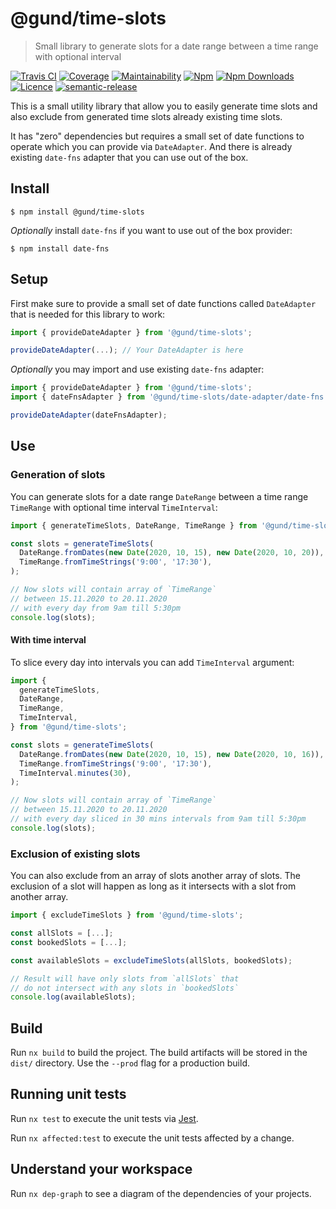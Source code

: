 # @gund/time-slots

> Small library to generate slots for a date range between a time range with optional interval

[![Travis CI](https://img.shields.io/travis/gund/time-slots/master.svg)](https://travis-ci.org/gund/time-slots)
[![Coverage](https://img.shields.io/codecov/c/github/gund/time-slots.svg)](https://codecov.io/gh/gund/time-slots)
[![Maintainability](https://api.codeclimate.com/v1/badges/f5e91bdec3e93851ef95/maintainability)](https://codeclimate.com/github/gund/time-slots/maintainability)
[![Npm](https://img.shields.io/npm/v/@gund/time-slots)](https://npmjs.com/package/@gund/time-slots)
[![Npm Downloads](https://img.shields.io/npm/dt/@gund/time-slots.svg)](https://npmjs.com/package/@gund/time-slots)
[![Licence](https://img.shields.io/npm/l/@gund/time-slots.svg)](https://github.com/gund/time-slots/blob/master/LICENSE)
[![semantic-release](https://img.shields.io/badge/%20%20%F0%9F%93%A6%F0%9F%9A%80-semantic--release-e10079.svg)](https://github.com/semantic-release/semantic-release)

This is a small utility library that allow you to easily generate time slots and
also exclude from generated time slots already existing time slots.

It has "zero" dependencies but requires a small set of date functions to operate
which you can provide via `DateAdapter`.
And there is already existing `date-fns` adapter that you can use out of the box.

## Install

```
$ npm install @gund/time-slots
```

_Optionally_ install `date-fns` if you want to use out of the box provider:

```
$ npm install date-fns
```

## Setup

First make sure to provide a small set of date functions called `DateAdapter`
that is needed for this library to work:

```js
import { provideDateAdapter } from '@gund/time-slots';

provideDateAdapter(...); // Your DateAdapter is here
```

_Optionally_ you may import and use existing `date-fns` adapter:

```js
import { provideDateAdapter } from '@gund/time-slots';
import { dateFnsAdapter } from '@gund/time-slots/date-adapter/date-fns';

provideDateAdapter(dateFnsAdapter);
```

## Use

### Generation of slots

You can generate slots for a date range `DateRange` between a time range `TimeRange`
with optional time interval `TimeInterval`:

```js
import { generateTimeSlots, DateRange, TimeRange } from '@gund/time-slots';

const slots = generateTimeSlots(
  DateRange.fromDates(new Date(2020, 10, 15), new Date(2020, 10, 20)),
  TimeRange.fromTimeStrings('9:00', '17:30'),
);

// Now slots will contain array of `TimeRange`
// between 15.11.2020 to 20.11.2020
// with every day from 9am till 5:30pm
console.log(slots);
```

#### With time interval

To slice every day into intervals you can add `TimeInterval` argument:

```js
import {
  generateTimeSlots,
  DateRange,
  TimeRange,
  TimeInterval,
} from '@gund/time-slots';

const slots = generateTimeSlots(
  DateRange.fromDates(new Date(2020, 10, 15), new Date(2020, 10, 16)),
  TimeRange.fromTimeStrings('9:00', '17:30'),
  TimeInterval.minutes(30),
);

// Now slots will contain array of `TimeRange`
// between 15.11.2020 to 20.11.2020
// with every day sliced in 30 mins intervals from 9am till 5:30pm
console.log(slots);
```

### Exclusion of existing slots

You can also exclude from an array of slots another array of slots.
The exclusion of a slot will happen as long as it intersects with a slot from another array.

```js
import { excludeTimeSlots } from '@gund/time-slots';

const allSlots = [...];
const bookedSlots = [...];

const availableSlots = excludeTimeSlots(allSlots, bookedSlots);

// Result will have only slots from `allSlots` that
// do not intersect with any slots in `bookedSlots`
console.log(availableSlots);
```

## Build

Run `nx build` to build the project. The build artifacts will be stored in the `dist/` directory. Use the `--prod` flag for a production build.

## Running unit tests

Run `nx test` to execute the unit tests via [Jest](https://jestjs.io).

Run `nx affected:test` to execute the unit tests affected by a change.

## Understand your workspace

Run `nx dep-graph` to see a diagram of the dependencies of your projects.
